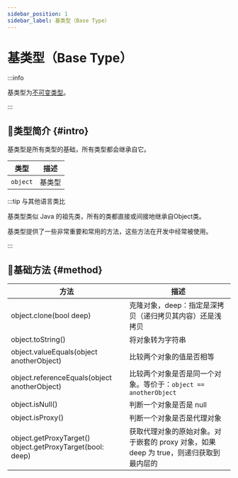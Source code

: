 ```yaml
---
sidebar_position: 1
sidebar_label: 基类型（Base Type）
---
```


# 基类型（Base Type）

:::info

基类型为[不可变类型](./#immutable-data-type)。

:::

## 🐳类型简介 {#intro}

基类型是所有类型的基础，所有类型都会继承自它。

|   类型   | 描述   |
| :------: | ------ |
| `object` | 基类型 |

:::tip 与其他语言类比

基类型类似 Java 的祖先类，所有的类都直接或间接地继承自Object类。

基类型提供了一些非常重要和常用的方法，这些方法在开发中经常被使用。

:::

## 🏅基础方法 {#method}

| 方法                                                         | 描述                                                         |
| ------------------------------------------------------------ | ------------------------------------------------------------ |
| object.clone(bool deep)                                      | 克隆对象，deep：指定是深拷贝（递归拷贝其内容）还是浅拷贝     |
| object.toString()                                            | 将对象转为字符串                                             |
| object.valueEquals(object anotherObject)                     | 比较两个对象的值是否相等                                     |
| object.referenceEquals(object anotherObject)                 | 比较两个对象是否是同一个对象。等价于：`object == anotherObject` |
| object.isNull()                                              | 判断一个对象是否是 null                                      |
| object.isProxy()                                             | 判断一个对象是否是代理对象                                   |
| object.getProxyTarget()<br />object.getProxyTarget(bool: deep) | 获取代理对象的原始对象。对于嵌套的 proxy 对象，如果 deep 为 true，则递归获取到最内层的 |
